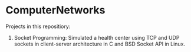 # ComputerNetworks

Projects in this repositiory:
  
  1. Socket Programming: 
    Simulated a health center using TCP and UDP sockets in client-server architecture in C and BSD Socket API in Linux.
